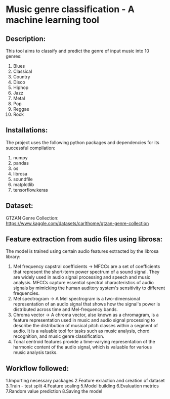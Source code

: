 # Music genre classification - A machine learning tool

## Description:
This tool aims to classify and predict the genre of input music into 10 genres:
 1. Blues
 2. Classical
 3. Country
 4. Disco
 5. Hiphop
 6. Jazz
 7. Metal
 8. Pop
 9. Reggae
 10. Rock

## Installations:
The project uses the following python packages and dependencies for its successful compilation:
1. numpy
2. pandas
3. os
4. librosa
5. soundfile
6. matplotlib
7. tensorflow.keras

## Dataset:
GTZAN Genre Collection: https://www.kaggle.com/datasets/carlthome/gtzan-genre-collection

## Feature extraction from audio files using librosa: 
The model is trained using certain audio features extracted by the librosa library:
1. Mel frequency capstral coefficients -> MFCCs are a set of coefficients that represent the short-term power spectrum of a sound signal. They are widely used in audio signal processing and speech and music analysis. MFCCs capture essential spectral characteristics of audio signals by mimicking the human auditory system's sensitivity to different frequencies.
2. Mel spectrogram -> A Mel spectrogram is a two-dimensional representation of an audio signal that shows how the signal's power is distributed across time and Mel-frequency bands.
3. Chroma vector -> A chroma vector, also known as a chromagram, is a feature representation used in music and audio signal processing to describe the distribution of musical pitch classes within a segment of audio. It is a valuable tool for tasks such as music analysis, chord recognition, and music genre classification.
4. Tonal centroid features provide a time-varying representation of the harmonic content of the audio signal, which is valuable for various music analysis tasks.

## Workflow followed:
1.Importing necessary packages
2.Feature exraction and creation of dataset
3.Train - test split
4.Feature scaling
5.Model building
6.Evaluation metrics
7.Random value prediction
8.Saving the model

